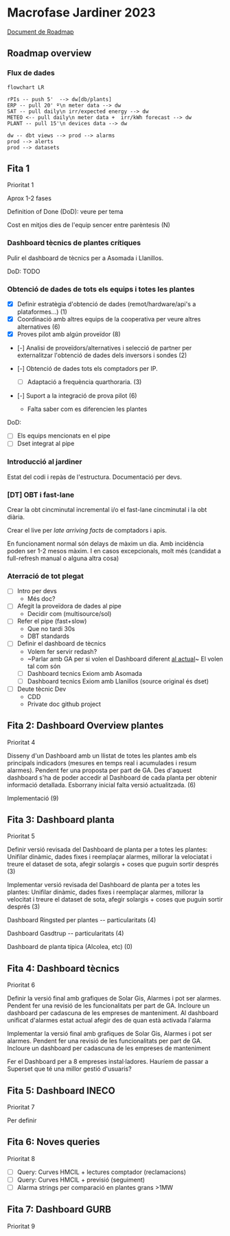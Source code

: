 # Macrofase Jardiner 2023

[Document de Roadmap](https://docs.google.com/spreadsheets/d/11dNYUeBwkIjPpcYOHmcOoNDpLoUxH9qfcm6h2YXRtoI/edit#gid=1971023159)

## Roadmap overview

### Flux de dades

```mermaid
flowchart LR

rPIs -- push 5'  --> dw[db/plants]
ERP -- pull 20' º\n meter data --> dw
SAT -- pull daily\n irr/expected energy --> dw
METEO <-- pull daily\n meter data +  irr/kWh forecast --> dw
PLANT -- pull 15'\n devices data --> dw

dw -- dbt views --> prod --> alarms
prod --> alerts
prod --> datasets
```

## Fita 1

Prioritat 1

Aprox 1-2 fases

Definition of Done (DoD): veure per tema

Cost en mitjos dies de l'equip sencer entre parèntesis (N)

### Dashboard tècnics de plantes crítiques

Pulir el dashboard de tècnics per a Asomada i Llanillos.

DoD: TODO

### Obtenció de dades de tots els equips i totes les plantes

- [x] Definir estratègia d'obtenció de dades (remot/hardware/api's a plataformes...) (1)
- [x] Coordinació amb altres equips de la cooperativa per veure altres alternatives (6)
- [x] Proves pilot amb algún proveïdor (8)
- [-] Analisi de proveïdors/alternatives i selecció de partner per externalitzar l'obtenció de dades dels inversors i sondes (2)
- [-] Obtenció de dades tots els comptadors per IP.

  - [ ] Adaptació a frequència quarthoraria. (3)

- [-] Suport a la integració de prova pilot (6)
  - Falta saber com es diferencien les plantes

DoD:

- [ ] Els equips mencionats en el pipe
- [ ] Dset integrat al pipe

### Introducció al jardiner

Estat del codi i repàs de l'estructura. Documentació per devs.

### [DT] OBT i fast-lane

Crear la obt cincminutal incremental i/o el fast-lane cincminutal i la obt diària.

Crear el live per _late arriving facts_ de comptadors i apis.

En funcionament normal són delays de màxim un dia. Amb incidència poden ser 1-2 mesos màxim. I en casos excepcionals, molt més (candidat a full-refresh manual o alguna altra cosa)

### Aterració de tot plegat

- [ ] Intro per devs
  - Més doc?
- [ ] Afegit la proveïdora de dades al pipe
  - Decidir com (multisource/sol)
- [ ] Refer el pipe (fast+slow)
  - Que no tardi 30s
  - DBT standards
- [ ] Definir el dashboard de tècnics
  - Volem fer servir redash?
  - ~Parlar amb GA per si volen el Dashboard diferent [al actual]()~ El volen tal com són
  - [ ] Dashboard tecnics Exiom amb Asomada
  - [ ] Dashboard tecnics Exiom amb Llanillos (source original és dset)
- [ ] Deute tècnic Dev
  - CDD
  - Private doc github project

## Fita 2: Dashboard Overview plantes

Prioritat 4

Disseny d'un Dashboard amb un llistat de totes les plantes amb els principals indicadors (mesures en temps real i acumulades i resum alarmes). Pendent fer una proposta per part de GA. Des d'aquest dashboard s'ha de poder accedir al Dashboard de cada planta per obtenir informació detallada.
Esborrany inicial falta versió actualitzada. (6)

Implementació (9)

## Fita 3: Dashboard planta

Prioritat 5

Definir versió revisada del Dashboard de planta per a totes les plantes: Unifilar dinàmic, dades fixes i reemplaçar alarmes, millorar la velociatat i treure el dataset de sota, afegir solargis + coses que puguin sortir després (3)

Implementar versió revisada del Dashboard de planta per a totes les plantes: Unifilar dinàmic, dades fixes i reemplaçar alarmes, millorar la velocitat i treure el dataset de sota, afegir solargis + coses que puguin sortir després (3)

Dashboard Ringsted per plantes -- particularitats (4)

Dashboard Gasdtrup -- particularitats (4)

Dashboard de planta típica (Alcolea, etc) (0)

## Fita 4: Dashboard tècnics

Prioritat 6

Definir la versió final amb grafiques de Solar Gis, Alarmes i pot ser alarmes. Pendent fer una revisió de les funcionalitats per part de GA. Incloure un dashboard per cadascuna de les empreses de manteniment. Al dashboard unificat d'alarmes estat actual afegir des de quan està activada l'alarma

Implementar la versió final amb grafiques de Solar Gis, Alarmes i pot ser alarmes. Pendent fer una revisió de les funcionalitats per part de GA. Incloure un dashboard per cadascuna de les empreses de manteniment

Fer el Dashboard per a 8 empreses instal·ladores. Hauríem de passar a Superset que té una millor gestió d'usuaris?

## Fita 5: Dashboard INECO

Prioritat 7

Per definir

## Fita 6: Noves queries

Prioritat 8

- [ ] Query: Curves HMCIL + lectures comptador (reclamacions)
- [ ] Query: Curves HMCIL + previsió (seguiment)
- [ ] Alarma strings per comparació en plantes grans >1MW

## Fita 7: Dashboard GURB

Prioritat 9
